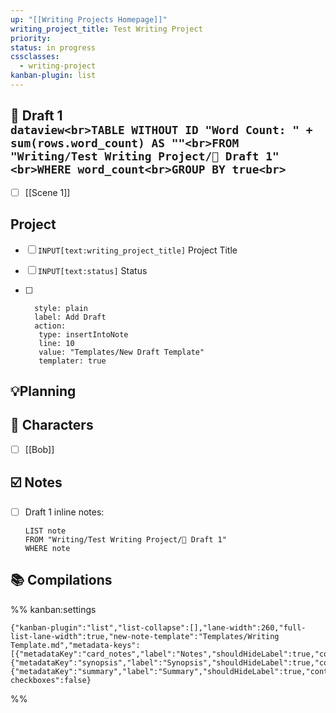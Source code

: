 ```yaml
---
up: "[[Writing Projects Homepage]]"
writing_project_title: Test Writing Project
priority:
status: in progress
cssclasses:
  - writing-project
kanban-plugin: list
---
```


## 📝 Draft 1<br>```dataview<br>TABLE WITHOUT ID "Word Count: " + sum(rows.word_count) AS ""<br>FROM "Writing/Test Writing Project/📝 Draft 1"<br>WHERE word_count<br>GROUP BY true<br>```

- [ ] [[Scene 1]]


## Project

- [ ] `INPUT[text:writing_project_title]` Project Title
- [ ] `INPUT[text:status]` Status
- [ ] ```meta-bind-button
	style: plain
	label: Add Draft
	action:
	 type: insertIntoNote
	 line: 10
	 value: "Templates/New Draft Template"
	 templater: true
	```


## 💡Planning



## 👫 Characters

- [ ] [[Bob]]


## ☑️ Notes

- [ ] Draft 1 inline notes:
	```dataview
	LIST note
	FROM "Writing/Test Writing Project/📝 Draft 1"
	WHERE note
	```


## 📚 Compilations





%% kanban:settings
```
{"kanban-plugin":"list","list-collapse":[],"lane-width":260,"full-list-lane-width":true,"new-note-template":"Templates/Writing Template.md","metadata-keys":[{"metadataKey":"card_notes","label":"Notes","shouldHideLabel":true,"containsMarkdown":false},{"metadataKey":"synopsis","label":"Synopsis","shouldHideLabel":true,"containsMarkdown":false},{"metadataKey":"summary","label":"Summary","shouldHideLabel":true,"containsMarkdown":false}],"show-checkboxes":false}
```
%%